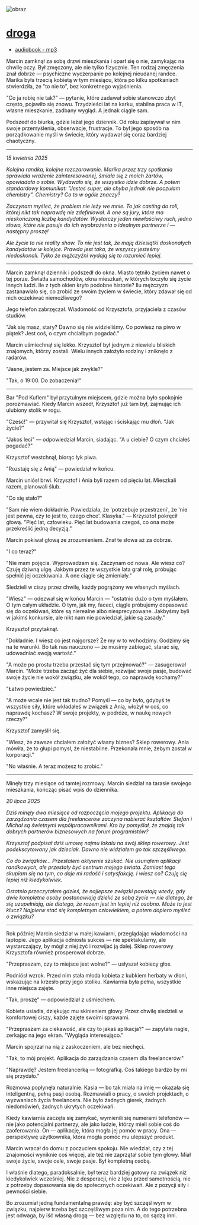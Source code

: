 
![obraz](https://github.com/user-attachments/assets/47beb107-0727-4bc1-8902-e9f05aa17d66)

# [droga](http://droga.sapletta.pl)

+ [audiobook - mp3](droga.mp3)

Marcin zamknął za sobą drzwi mieszkania i oparł się o nie, zamykając na chwilę oczy. Był zmęczony, ale nie tylko fizycznie. Ten rodzaj zmęczenia znał dobrze — psychiczne wyczerpanie po kolejnej nieudanej randce. Marika była trzecią kobietą w tym miesiącu, która po kilku spotkaniach stwierdziła, że "to nie to", bez konkretnego wyjaśnienia.

"Co ja robię nie tak?" — pytanie, które zadawał sobie stanowczo zbyt często, pojawiło się znowu. Trzydzieści lat na karku, stabilna praca w IT, własne mieszkanie, zadbany wygląd. A jednak ciągle sam.

Podszedł do biurka, gdzie leżał jego dziennik. Od roku zapisywał w nim swoje przemyślenia, obserwacje, frustracje. To był jego sposób na porządkowanie myśli w świecie, który wydawał się coraz bardziej chaotyczny.

---

*15 kwietnia 2025*

*Kolejna randka, kolejne rozczarowanie. Marika przez trzy spotkania sprawiała wrażenie zainteresowanej, śmiała się z moich żartów, opowiadała o sobie. Wydawało się, że wszystko idzie dobrze. A potem standardowy komunikat: "Jesteś super, ale chyba jednak nie poczułam chemistry". Chemistry? Co to w ogóle znaczy?*

*Zaczynam myśleć, że problem nie leży we mnie. To jak casting do roli, której nikt tak naprawdę nie zdefiniował. A one są jury, które ma nieskończoną liczbę kandydatów. Wystarczy jeden niewłaściwy ruch, jedno słowo, które nie pasuje do ich wyobrażenia o idealnym partnerze i — następny proszę!*

*Ale życie to nie reality show. To nie jest tak, że mają dziesiątki doskonałych kandydatów w kolejce. Prawda jest taka, że wszyscy jesteśmy niedoskonali. Tylko że mężczyźni wydają się to rozumieć lepiej.*

---

Marcin zamknął dziennik i podszedł do okna. Miasto tętniło życiem nawet o tej porze. Światła samochodów, okna mieszkań, w których toczyło się życie innych ludzi. Ile z tych okien kryło podobne historie? Ilu mężczyzn zastanawiało się, co zrobić ze swoim życiem w świecie, który zdawał się od nich oczekiwać niemożliwego?

Jego telefon zabrzęczał. Wiadomość od Krzysztofa, przyjaciela z czasów studiów.

"Jak się masz, stary? Dawno się nie widzieliśmy. Co powiesz na piwo w piątek? Jest coś, o czym chciałbym pogadać."

Marcin uśmiechnął się lekko. Krzysztof był jednym z niewielu bliskich znajomych, którzy zostali. Wielu innych założyło rodziny i zniknęło z radarów.

"Jasne, jestem za. Miejsce jak zwykle?"

"Tak, o 19:00. Do zobaczenia!"

---

Bar "Pod Kuflem" był przytulnym miejscem, gdzie można było spokojnie porozmawiać. Kiedy Marcin wszedł, Krzysztof już tam był, zajmując ich ulubiony stolik w rogu.

"Cześć!" — przywitał się Krzysztof, wstając i ściskając mu dłoń. "Jak życie?"

"Jakoś leci" — odpowiedział Marcin, siadając. "A u ciebie? O czym chciałeś pogadać?"

Krzysztof westchnął, biorąc łyk piwa.

"Rozstaję się z Anią" — powiedział w końcu.

Marcin uniósł brwi. Krzysztof i Ania byli razem od pięciu lat. Mieszkali razem, planowali ślub.

"Co się stało?"

"Sam nie wiem dokładnie. Powiedziała, że 'potrzebuje przestrzeni', że 'nie jest pewna, czy to jest to, czego chce'. Klasyka." — Krzysztof pokręcił głową. "Pięć lat, człowieku. Pięć lat budowania czegoś, co ona może przekreślić jedną decyzją."

Marcin pokiwał głową ze zrozumieniem. Znał te słowa aż za dobrze.

"I co teraz?"

"Nie mam pojęcia. Wyprowadzam się. Zaczynam od nowa. Ale wiesz co? Czuję dziwną ulgę. Jakbym przez te wszystkie lata grał rolę, próbując spełnić jej oczekiwania. A one ciągle się zmieniały."

Siedzieli w ciszy przez chwilę, każdy pogrążony we własnych myślach.

"Wiesz" — odezwał się w końcu Marcin — "ostatnio dużo o tym myślałem. O tym całym układzie. O tym, jak my, faceci, ciągle próbujemy dopasować się do oczekiwań, które są nierealne albo niesprecyzowane. Jakbyśmy byli w jakimś konkursie, ale nikt nam nie powiedział, jakie są zasady."

Krzysztof przytaknął.

"Dokładnie. I wiesz co jest najgorsze? Że my w to wchodzimy. Godzimy się na te warunki. Bo tak nas nauczono — że musimy zabiegać, starać się, udowadniać swoją wartość."

"A może po prostu trzeba przestać się tym przejmować?" — zasugerował Marcin. "Może trzeba zacząć żyć dla siebie, rozwijać swoje pasje, budować swoje życie nie wokół związku, ale wokół tego, co naprawdę kochamy?"

"Łatwo powiedzieć."

"A może wcale nie jest tak trudno? Pomyśl — co by było, gdybyś te wszystkie siły, które wkładałeś w związek z Anią, włożył w coś, co naprawdę kochasz? W swoje projekty, w podróże, w naukę nowych rzeczy?"

Krzysztof zamyślił się.

"Wiesz, że zawsze chciałem założyć własny biznes? Sklep rowerowy. Ania mówiła, że to głupi pomysł, że niestabilne. Przekonała mnie, żebym został w korporacji."

"No właśnie. A teraz możesz to zrobić."

---

Minęły trzy miesiące od tamtej rozmowy. Marcin siedział na tarasie swojego mieszkania, kończąc pisać wpis do dziennika.

*20 lipca 2025*

*Dziś minęły dwa miesiące od rozpoczęcia mojego projektu. Aplikacja do zarządzania czasem dla freelancerów zaczyna nabierać kształtów. Stefan i Michał są świetnymi współpracownikami. Kto by pomyślał, że znajdę tak dobrych partnerów biznesowych na forum programistów?*

*Krzysztof podpisał dziś umowę najmu lokalu na swój sklep rowerowy. Jest podekscytowany jak dzieciak. Dawno nie widziałem go tak szczęśliwego.*

*Co do związków... Przestałem aktywnie szukać. Nie usunąłem aplikacji randkowych, ale przestały być centrum mojego świata. Zamiast tego skupiam się na tym, co daje mi radość i satysfakcję. I wiesz co? Czuję się lepiej niż kiedykolwiek.*

*Ostatnio przeczytałem gdzieś, że najlepsze związki powstają wtedy, gdy dwie kompletne osoby postanawiają dzielić ze sobą życie — nie dlatego, że się uzupełniają, ale dlatego, że razem jest im lepiej niż osobno. Może to jest klucz? Najpierw stać się kompletnym człowiekiem, a potem dopiero myśleć o związku?*

---

Rok później Marcin siedział w małej kawiarni, przeglądając wiadomości na laptopie. Jego aplikacja odniosła sukces — nie spektakularny, ale wystarczający, by mógł z niej żyć i rozwijać ją dalej. Sklep rowerowy Krzysztofa również prosperował dobrze.

"Przepraszam, czy to miejsce jest wolne?" — usłyszał kobiecy głos.

Podniósł wzrok. Przed nim stała młoda kobieta z kubkiem herbaty w dłoni, wskazując na krzesło przy jego stoliku. Kawiarnia była pełna, wszystkie inne miejsca zajęte.

"Tak, proszę" — odpowiedział z uśmiechem.

Kobieta usiadła, dziękując mu skinieniem głowy. Przez chwilę siedzieli w komfortowej ciszy, każde zajęte swoimi sprawami.

"Przepraszam za ciekawość, ale czy to jakaś aplikacja?" — zapytała nagle, zerkając na jego ekran. "Wygląda interesująco."

Marcin spojrzał na nią z zaskoczeniem, ale bez niechęci.

"Tak, to mój projekt. Aplikacja do zarządzania czasem dla freelancerów."

"Naprawdę? Jestem freelancerką — fotografką. Coś takiego bardzo by mi się przydało."

Rozmowa popłynęła naturalnie. Kasia — bo tak miała na imię — okazała się inteligentną, pełną pasji osobą. Rozmawiali o pracy, o swoich projektach, o wyzwaniach życia freelancera. Nie było żadnych gierek, żadnych niedomówień, żadnych ukrytych oczekiwań.

Kiedy kawiarnia zaczęła się zamykać, wymienili się numerami telefonów — nie jako potencjalni partnerzy, ale jako ludzie, którzy mieli sobie coś do zaoferowania. On — aplikację, która mogła jej pomóc w pracy. Ona — perspektywę użytkownika, która mogła pomóc mu ulepszyć produkt.

Marcin wracał do domu z poczuciem spokoju. Nie wiedział, czy z tej znajomości wyniknie coś więcej, ale też nie zaprzątał sobie tym głowy. Miał swoje życie, swoje cele, swoje pasje. Był kompletną osobą.

I właśnie dlatego, paradoksalnie, był teraz bardziej gotowy na związek niż kiedykolwiek wcześniej. Nie z desperacji, nie z lęku przed samotnością, nie z potrzeby dopasowania się do społecznych oczekiwań. Ale z pozycji siły i pewności siebie.

Bo zrozumiał jedną fundamentalną prawdę: aby być szczęśliwym w związku, najpierw trzeba być szczęśliwym poza nim. A do tego potrzebna jest odwaga, by iść własną drogą — bez względu na to, co sądzą inni.
